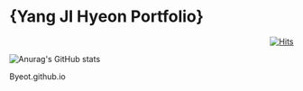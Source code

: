 # {Yang JI Hyeon Portfolio}

<div align=right>

[![Hits](https://hits.seeyoufarm.com/api/count/incr/badge.svg?url=https%3A%2F%2Fgithub.com%2Fbyeot95&count_bg=%2379C83D&title_bg=%23555555&icon=&icon_color=%23E7E7E7&title=hits&edge_flat=false)](https://hits.seeyoufarm.com)

</div>



![Anurag's GitHub stats](https://github-readme-stats.vercel.app/api?username=Byeot&show_icons=true&theme=radical)





Byeot.github.io
